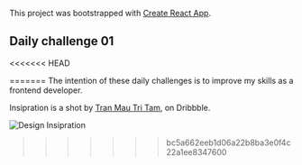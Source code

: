 This project was bootstrapped with [Create React App](https://github.com/facebook/create-react-app).

## Daily challenge 01

<<<<<<< HEAD

=======
The intention of these daily challenges is to improve my skills as a frontend developer.

Insipration is a shot by [Tran Mau Tri Tam](https://dribbble.com/tranmautritam), on Dribbble.

![Design Insipration](https://cdn.dribbble.com/users/427857/screenshots/11826253/media/49941edd7d748ffdbe9d6796aefc1b83.jpg)




>>>>>>> bc5a662eeb1d06a22b8ba3e0f4c22a1ee8347600
